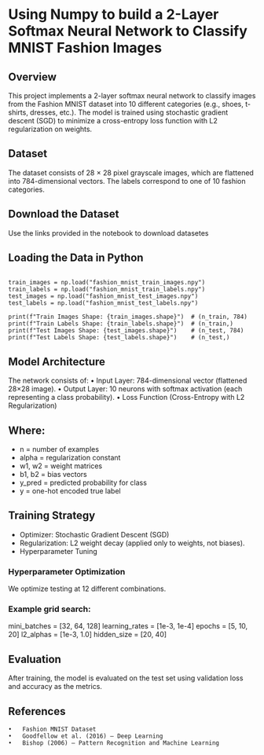 # Using Numpy to build a 2-Layer Softmax Neural Network to Classify MNIST Fashion Images
## Overview

This project implements a 2-layer softmax neural network to classify images from the Fashion MNIST dataset into 10 different categories (e.g., shoes, t-shirts, dresses, etc.).
The model is trained using stochastic gradient descent (SGD) to minimize a cross-entropy loss function with L2 regularization on weights.

## Dataset

The dataset consists of 28 × 28 pixel grayscale images, which are flattened into 784-dimensional vectors.
The labels correspond to one of 10 fashion categories.

## Download the Dataset

Use the links provided in the notebook to download datasetes

## Loading the Data in Python

```import numpy as np

train_images = np.load("fashion_mnist_train_images.npy")
train_labels = np.load("fashion_mnist_train_labels.npy")
test_images = np.load("fashion_mnist_test_images.npy")
test_labels = np.load("fashion_mnist_test_labels.npy")

print(f"Train Images Shape: {train_images.shape}")  # (n_train, 784)
print(f"Train Labels Shape: {train_labels.shape}")  # (n_train,)
print(f"Test Images Shape: {test_images.shape}")    # (n_test, 784)
print(f"Test Labels Shape: {test_labels.shape}")    # (n_test,)
```

## Model Architecture

The network consists of:
	•	Input Layer: 784-dimensional vector (flattened 28×28 image).
	•	Output Layer: 10 neurons with softmax activation (each representing a class probability).
	•	Loss Function (Cross-Entropy with L2 Regularization)

## Where:  
- n = number of examples  
- alpha = regularization constant  
- w1, w2 = weight matrices 
- b1, b2 = bias vectors 
- y_pred = predicted probability for class  
- y = one-hot encoded true label  

## Training Strategy
- Optimizer: Stochastic Gradient Descent (SGD)
- Regularization: L2 weight decay (applied only to weights, not biases).
- Hyperparameter Tuning

### Hyperparameter Optimization

We optimize testing at 12 different combinations.

### Example grid search:

mini_batches = [32, 64, 128]
learning_rates = [1e-3, 1e-4]
epochs = [5, 10, 20]
l2_alphas = [1e-3, 1.0]
hidden_size = [20, 40]

## Evaluation

After training, the model is evaluated on the test set using validation loss and accuracy as the metrics.

## References
	•	Fashion MNIST Dataset
	•	Goodfellow et al. (2016) – Deep Learning
	•	Bishop (2006) – Pattern Recognition and Machine Learning
